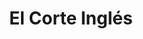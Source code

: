 ---
title: "El Corte Inglés"
url: /oviedo-uvieu/el-corte-ingles-calle-general-elorza/
shop: grandes almacenes
---